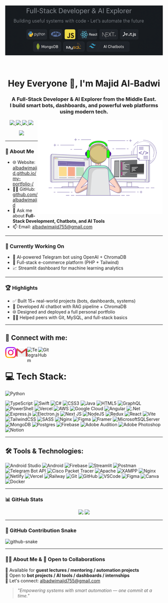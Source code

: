 <p align="center">
  <img src="majid-banner.png" alt="Majid GitHub Banner" width="800" />
</p>

<img src="https://cdn.jsdelivr.net/gh/eryajf/tu@main/img/image_20240420_214408.gif" width="1000"  height="3">
</div><br>
<h1 align="center">Hey Everyone 👋, I'm Majid Al-Badwi</h1>

<h3 align="center">
  A Full-Stack Developer & AI Explorer from the Middle East.<br>
  I build smart bots, dashboards, and powerful web platforms using modern tech.
</h3>
<img align="right" alt="Coding" width="400" src="https://raw.githubusercontent.com/devSouvik/devSouvik/master/gif3.gif">

<p align="center">
  <a href="https://github.com/albadwimajid">
    <img src="https://img.shields.io/github/followers/albadwimajid?label=Follow&style=social" />
  </a>
  <a href="https://t.me/snip00x">
    <img src="https://img.shields.io/badge/Telegram-MajidDev-blue?logo=telegram&style=flat-square" />
  </a>
  <a href="mailto:albadwimajid755@gmail.com">
    <img src="https://img.shields.io/badge/Email-albadwimajid755%40gmail.com-red?logo=gmail&style=flat-square" />
  </a>
  <a href="https://albadwimajid.github.io/my-portfolio-/">
    <img src="https://img.shields.io/badge/Portfolio-Visit-blueviolet?style=flat-square&logo=google-chrome" />
  </a>
</p>

<p align="center">
  <img src="https://komarev.com/ghpvc/?username=albadwimajid&label=Profile%20views&color=0e75b6&style=flat" />
</p>

---

### 📌 About Me

- 🌐 Website: [albadwimajid.github.io/my-portfolio-/](https://albadwimajid.github.io/my-portfolio-/)
- 👨‍💻 GitHub: [github.com/albadwimajid](https://github.com/albadwimajid)
- 💬 Ask me about **Full-Stack Development, Chatbots, and AI Tools**
- 📫 Email: [albadwimajid755@gmail.com](mailto:albadwimajid755@gmail.com)

---

### 🚧 Currently Working On

- 🤖 AI-powered Telegram bot using OpenAI + ChromaDB
- 🛒 Full-stack e-commerce platform (PHP + Tailwind)
- 📈 Streamlit dashboard for machine learning analytics

---

### 🏆 Highlights

- ✅ Built 15+ real-world projects (bots, dashboards, systems)
- 🧠 Developed AI chatbot with RAG pipeline + ChromaDB
- 🌐 Designed and deployed a full personal portfolio
- 👨‍🏫 Helped peers with Git, MySQL, and full-stack basics

---
## 🤝 Connect with me:

<a href="https://www.instagram.com/majiddev_/">
  <img align="left" src="https://raw.githubusercontent.com/deepajarout/deepajarout/main/5296765_camera_instagram_instagram%20logo_icon.png" alt="Instagram" width="35px"/>
</a>

<a href="mailto:dj.jarout@gmail.com">
  <img align="left" src="https://raw.githubusercontent.com/deepajarout/deepajarout/main/2993691_brand_brands_gmail_logo_logos_icon.png" alt="Gmail" width="35px"/>
</a>
<a href="https://t.me/snip00x">
  <img align="left" src="https://cdn-icons-png.flaticon.com/512/2111/2111646.png" alt="Telegram" width="35px"/>
</a>
<a href="https://github.com/albadwimajid">
  <img align="left" src="https://cdn-icons-png.flaticon.com/512/733/733553.png" alt="GitHub" width="35px"/>
</a>

</br>
</br>






# 💻 Tech Stack:
![Python](https://img.shields.io/badge/python-%2314354C.svg?style=for-the-badge&logo=python&logoColor=white)

![TypeScript](https://img.shields.io/badge/typescript-%23007ACC.svg?style=for-the-badge&logo=typescript&logoColor=white) ![Swift](https://img.shields.io/badge/swift-F54A2A?style=for-the-badge&logo=swift&logoColor=white) ![C#](https://img.shields.io/badge/c%23-%23239120.svg?style=for-the-badge&logo=csharp&logoColor=white) ![CSS3](https://img.shields.io/badge/css3-%231572B6.svg?style=for-the-badge&logo=css3&logoColor=white) ![Java](https://img.shields.io/badge/java-%23ED8B00.svg?style=for-the-badge&logo=openjdk&logoColor=white) ![HTML5](https://img.shields.io/badge/html5-%23E34F26.svg?style=for-the-badge&logo=html5&logoColor=white) ![GraphQL](https://img.shields.io/badge/-GraphQL-E10098?style=for-the-badge&logo=graphql&logoColor=white) ![PowerShell](https://img.shields.io/badge/PowerShell-%235391FE.svg?style=for-the-badge&logo=powershell&logoColor=white) ![Vercel](https://img.shields.io/badge/vercel-%23000000.svg?style=for-the-badge&logo=vercel&logoColor=white) ![AWS](https://img.shields.io/badge/AWS-%23FF9900.svg?style=for-the-badge&logo=amazon-aws&logoColor=white) ![Google Cloud](https://img.shields.io/badge/GoogleCloud-%234285F4.svg?style=for-the-badge&logo=google-cloud&logoColor=white) ![Angular](https://img.shields.io/badge/angular-%23DD0031.svg?style=for-the-badge&logo=angular&logoColor=white) ![.Net](https://img.shields.io/badge/.NET-5C2D91?style=for-the-badge&logo=.net&logoColor=white) ![Express.js](https://img.shields.io/badge/express.js-%23404d59.svg?style=for-the-badge&logo=express&logoColor=%2361DAFB) ![Electron.js](https://img.shields.io/badge/Electron-191970?style=for-the-badge&logo=Electron&logoColor=white) ![Next JS](https://img.shields.io/badge/Next-black?style=for-the-badge&logo=next.js&logoColor=white) ![NodeJS](https://img.shields.io/badge/node.js-6DA55F?style=for-the-badge&logo=node.js&logoColor=white) ![Redux](https://img.shields.io/badge/redux-%23593d88.svg?style=for-the-badge&logo=redux&logoColor=white) ![React](https://img.shields.io/badge/react-%2320232a.svg?style=for-the-badge&logo=react&logoColor=%2361DAFB) ![Vite](https://img.shields.io/badge/vite-%23646CFF.svg?style=for-the-badge&logo=vite&logoColor=white) ![TailwindCSS](https://img.shields.io/badge/tailwindcss-%2338B2AC.svg?style=for-the-badge&logo=tailwind-css&logoColor=white) ![SASS](https://img.shields.io/badge/SASS-hotpink.svg?style=for-the-badge&logo=SASS&logoColor=white) ![Nginx](https://img.shields.io/badge/nginx-%23009639.svg?style=for-the-badge&logo=nginx&logoColor=white) ![Figma](https://img.shields.io/badge/figma-%23F24E1E.svg?style=for-the-badge&logo=figma&logoColor=white) ![Framer](https://img.shields.io/badge/Framer-black?style=for-the-badge&logo=framer&logoColor=blue) ![MicrosoftSQLServer](https://img.shields.io/badge/Microsoft%20SQL%20Server-CC2927?style=for-the-badge&logo=microsoft%20sql%20server&logoColor=white) ![MongoDB](https://img.shields.io/badge/MongoDB-%234ea94b.svg?style=for-the-badge&logo=mongodb&logoColor=white) ![Postgres](https://img.shields.io/badge/postgres-%23316192.svg?style=for-the-badge&logo=postgresql&logoColor=white) ![Firebase](https://img.shields.io/badge/Firebase-039BE5?style=for-the-badge&logo=Firebase&logoColor=white) ![Adobe Audition](https://img.shields.io/badge/Adobe%20Audition-9999FF.svg?style=for-the-badge&logo=Adobe%20Audition&logoColor=white) ![Adobe Photoshop](https://img.shields.io/badge/adobe%20photoshop-%2331A8FF.svg?style=for-the-badge&logo=adobe%20photoshop&logoColor=white) ![Notion](https://img.shields.io/badge/Notion-%23000000.svg?style=for-the-badge&logo=notion&logoColor=white)



---
## 🛠️ Tools & Technologies:

![Android Studio](https://img.shields.io/badge/Android%20Studio-3DDC84?style=for-the-badge&logo=android-studio&logoColor=white)
![Android](https://img.shields.io/badge/Android-3DDC84?style=for-the-badge&logo=android&logoColor=white)
![Firebase](https://img.shields.io/badge/Firebase-FFCA28?style=for-the-badge&logo=firebase&logoColor=black)
![Streamlit](https://img.shields.io/badge/Streamlit-FF4B4B?style=for-the-badge&logo=streamlit&logoColor=white)
![Postman](https://img.shields.io/badge/Postman-FF6C37?style=for-the-badge&logo=postman&logoColor=white)
![Telegram Bot API](https://img.shields.io/badge/Telegram%20Bot%20API-26A5E4?style=for-the-badge&logo=telegram&logoColor=white)
![Cisco Packet Tracer](https://img.shields.io/badge/Cisco%20Packet%20Tracer-1BA0D7?style=for-the-badge&logo=cisco&logoColor=white)
![Apache](https://img.shields.io/badge/Apache-CA2130?style=for-the-badge&logo=apache&logoColor=white)
![XAMPP](https://img.shields.io/badge/XAMPP-FB7A24?style=for-the-badge&logo=xampp&logoColor=white)
![Nginx](https://img.shields.io/badge/Nginx-269539?style=for-the-badge&logo=nginx&logoColor=white)
![Netlify](https://img.shields.io/badge/Netlify-00C7B7?style=for-the-badge&logo=netlify&logoColor=white)
![Vercel](https://img.shields.io/badge/Vercel-000000?style=for-the-badge&logo=vercel&logoColor=white)
![Railway](https://img.shields.io/badge/Railway-0B0D0E?style=for-the-badge&logo=railway&logoColor=white)
![Git](https://img.shields.io/badge/Git-F05032?style=for-the-badge&logo=git&logoColor=white)
![GitHub](https://img.shields.io/badge/GitHub-181717?style=for-the-badge&logo=github&logoColor=white)
![VSCode](https://img.shields.io/badge/VS%20Code-007ACC?style=for-the-badge&logo=visual-studio-code&logoColor=white)
![Figma](https://img.shields.io/badge/Figma-F24E1E?style=for-the-badge&logo=figma&logoColor=white)
![Canva](https://img.shields.io/badge/Canva-00C4CC?style=for-the-badge&logo=canva&logoColor=white)
![Docker](https://img.shields.io/badge/Docker-2496ED?style=for-the-badge&logo=docker&logoColor=white)


---

### 📊 GitHub Stats

<p align="center">
  <img src="https://github-readme-stats.vercel.app/api?username=albadwimajid&show_icons=true&theme=vue&hide_border=true" width="400"/>
  <img src="https://github-readme-stats.vercel.app/api/top-langs/?username=albadwimajid&layout=compact&theme=vue&hide_border=true" width="300"/>
</p>

---

### 🐍 GitHub Contribution Snake

<picture>
  <source media="(prefers-color-scheme: dark)" srcset="https://raw.githubusercontent.com/tobiasmeyhoefer/tobiasmeyhoefer/output/github-snake-dark.svg" />
  <source media="(prefers-color-scheme: light)" srcset="https://raw.githubusercontent.com/tobiasmeyhoefer/tobiasmeyhoefer/output/github-snake.svg" />
  <img alt="github-snake" src="https://raw.githubusercontent.com/tobiasmeyhoefer/tobiasmeyhoefer/output/github-snake.svg" />
</picture>

---

### 👨‍💼 About Me & 🤝 Open to Collaborations

🎤 Available for **guest lectures / mentoring / automation projects**  
🤝 Open to **bot projects / AI tools / dashboards / internships**  
📧 Let's connect: [albadwimajid755@gmail.com](mailto:albadwimajid755@gmail.com)

> *"Empowering systems with smart automation — one commit at a time."*
